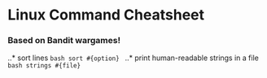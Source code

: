 Linux Command Cheatsheet
========================
### Based on Bandit wargames!


..* sort lines
    ```bash
    sort #{option}
    ```
..* print human-readable strings in a file
    ```bash
    strings #{file}
    ```
